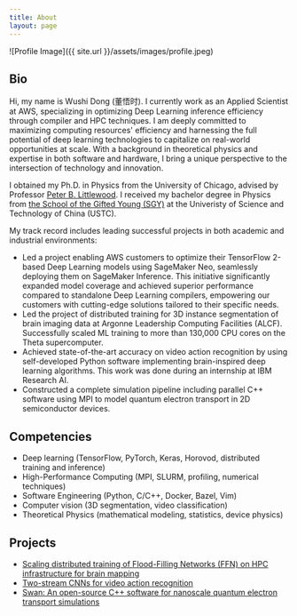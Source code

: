 ```yaml
---
title: About
layout: page
---
```

![Profile Image]({{ site.url }}/assets/images/profile.jpeg)

<h2>Bio</h2>

Hi, my name is Wushi Dong (董悟时). I currently work as an Applied Scientist at AWS, specializing in optimizing Deep Learning inference efficiency through compiler and HPC techniques. I am deeply committed to maximizing computing resources' efficiency and harnessing the full potential of deep learning technologies to capitalize on real-world opportunities at scale. With a background in theoretical physics and expertise in both software and hardware, I bring a unique perspective to the intersection of technology and innovation. <br/>

I obtained my Ph.D. in Physics from the University of Chicago, advised by Professor [Peter B. Littlewood](https://en.wikipedia.org/wiki/Peter_Littlewood). I received my bachelor degree in Physics from [the School of the Gifted Young (SGY)](http://en.scgy.ustc.edu.cn/) at the Univeristy of Science and Technology of China (USTC). <br/>

My track record includes leading successful projects in both academic and industrial environments:
* Led a project enabling AWS customers to optimize their TensorFlow 2-based Deep Learning models using SageMaker Neo, seamlessly deploying them on SageMaker Inference. This initiative significantly expanded model coverage and achieved superior performance compared to standalone Deep Learning compilers, empowering our customers with cutting-edge solutions tailored to their specific needs.
* Led the project of distributed training for 3D instance segmentation of brain imaging data at Argonne Leadership Computing Facilities (ALCF). Successfully scaled ML training to more than 130,000 CPU cores on the Theta supercomputer.
* Achieved state-of-the-art accuracy on video action recognition by using self-developed Python software implementing brain-inspired deep learning algorithms. This work was done during an internship at IBM Research AI.
* Constructed a complete simulation pipeline including parallel C++ software using MPI to model quantum electron transport in 2D semiconductor devices.

<h2>Competencies</h2>
<ul class="skill-list">
	<li>Deep learning (TensorFlow, PyTorch, Keras, Horovod, distributed training and inference)</li>
	<li>High-Performance Computing (MPI, SLURM, profiling, numerical techniques)</li>
	<li>Software Engineering (Python, C/C++, Docker, Bazel, Vim)</li>
	<li>Computer vision (3D segmentation, video classification)</li>
	<li>Theoretical Physics (mathematical modeling, statistics, device physics)</li>
</ul>

<h2>Projects</h2>

<ul>
	<li><a href="{{ site.url }}/distributed_ffn">Scaling distributed training of Flood-Filling Networks (FFN) on HPC infrastructure for brain mapping</a></li>
	<li><a href="{{ site.url }}/two-stream-action-recognition-keras">Two-stream CNNs for video action recognition</a></li>
 	<li><a href="{{ site.url }}/swan">Swan: An open-source C++ software for nanoscale quantum electron transport simulations</a></li>
</ul>
